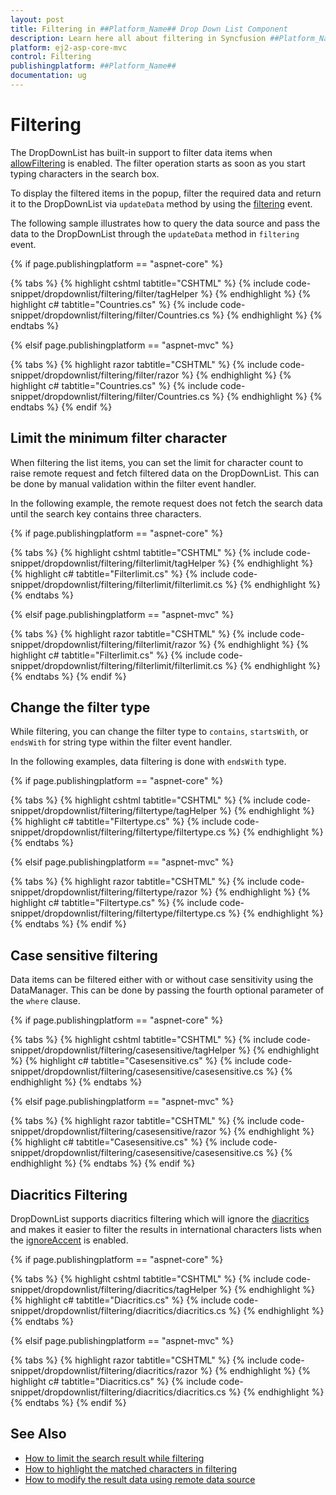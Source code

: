 ```yaml
---
layout: post
title: Filtering in ##Platform_Name## Drop Down List Component
description: Learn here all about filtering in Syncfusion ##Platform_Name## Drop Down List component of Syncfusion Essential JS 2 and more.
platform: ej2-asp-core-mvc
control: Filtering
publishingplatform: ##Platform_Name##
documentation: ug
---
```



# Filtering

The DropDownList has built-in support to filter data items when [allowFiltering](https://help.syncfusion.com/cr/cref_files/aspnetcore-js2/Syncfusion.EJ2~Syncfusion.EJ2.DropDowns.DropDownListBuilder~AllowFiltering.html) is enabled. The filter operation starts as soon as you start typing characters in the search box.

To display the filtered items in the popup, filter the required data and return it to the DropDownList via `updateData` method by using the [filtering](https://help.syncfusion.com/cr/cref_files/aspnetcore-js2/Syncfusion.EJ2~Syncfusion.EJ2.DropDowns.DropDownListBuilder~Filtering.html) event.

The following sample illustrates how to query the data source and pass the data to the DropDownList through the `updateData` method in `filtering` event.

{% if page.publishingplatform == "aspnet-core" %}

{% tabs %}
{% highlight cshtml tabtitle="CSHTML" %}
{% include code-snippet/dropdownlist/filtering/filter/tagHelper %}
{% endhighlight %}
{% highlight c# tabtitle="Countries.cs" %}
{% include code-snippet/dropdownlist/filtering/filter/Countries.cs %}
{% endhighlight %}
{% endtabs %}

{% elsif page.publishingplatform == "aspnet-mvc" %}

{% tabs %}
{% highlight razor tabtitle="CSHTML" %}
{% include code-snippet/dropdownlist/filtering/filter/razor %}
{% endhighlight %}
{% highlight c# tabtitle="Countries.cs" %}
{% include code-snippet/dropdownlist/filtering/filter/Countries.cs %}
{% endhighlight %}
{% endtabs %}
{% endif %}



## Limit the minimum filter character

When filtering the list items, you can set the limit for character count to raise remote request and fetch filtered data on the DropDownList. This can be done by manual validation within the filter event handler.

In the following example, the remote request does not fetch the search data until the search key contains three characters.

{% if page.publishingplatform == "aspnet-core" %}

{% tabs %}
{% highlight cshtml tabtitle="CSHTML" %}
{% include code-snippet/dropdownlist/filtering/filterlimit/tagHelper %}
{% endhighlight %}
{% highlight c# tabtitle="Filterlimit.cs" %}
{% include code-snippet/dropdownlist/filtering/filterlimit/filterlimit.cs %}
{% endhighlight %}
{% endtabs %}

{% elsif page.publishingplatform == "aspnet-mvc" %}

{% tabs %}
{% highlight razor tabtitle="CSHTML" %}
{% include code-snippet/dropdownlist/filtering/filterlimit/razor %}
{% endhighlight %}
{% highlight c# tabtitle="Filterlimit.cs" %}
{% include code-snippet/dropdownlist/filtering/filterlimit/filterlimit.cs %}
{% endhighlight %}
{% endtabs %}
{% endif %}



## Change the filter type

While filtering, you can change the filter type to `contains`, `startsWith`, or `endsWith` for string type within the filter event handler.

In the following examples, data filtering is done with `endsWith` type.

{% if page.publishingplatform == "aspnet-core" %}

{% tabs %}
{% highlight cshtml tabtitle="CSHTML" %}
{% include code-snippet/dropdownlist/filtering/filtertype/tagHelper %}
{% endhighlight %}
{% highlight c# tabtitle="Filtertype.cs" %}
{% include code-snippet/dropdownlist/filtering/filtertype/filtertype.cs %}
{% endhighlight %}
{% endtabs %}

{% elsif page.publishingplatform == "aspnet-mvc" %}

{% tabs %}
{% highlight razor tabtitle="CSHTML" %}
{% include code-snippet/dropdownlist/filtering/filtertype/razor %}
{% endhighlight %}
{% highlight c# tabtitle="Filtertype.cs" %}
{% include code-snippet/dropdownlist/filtering/filtertype/filtertype.cs %}
{% endhighlight %}
{% endtabs %}
{% endif %}



## Case sensitive filtering

Data items can be filtered either with or without case sensitivity using the DataManager. This can be done by passing the fourth optional parameter of the `where` clause.

{% if page.publishingplatform == "aspnet-core" %}

{% tabs %}
{% highlight cshtml tabtitle="CSHTML" %}
{% include code-snippet/dropdownlist/filtering/casesensitive/tagHelper %}
{% endhighlight %}
{% highlight c# tabtitle="Casesensitive.cs" %}
{% include code-snippet/dropdownlist/filtering/casesensitive/casesensitive.cs %}
{% endhighlight %}
{% endtabs %}

{% elsif page.publishingplatform == "aspnet-mvc" %}

{% tabs %}
{% highlight razor tabtitle="CSHTML" %}
{% include code-snippet/dropdownlist/filtering/casesensitive/razor %}
{% endhighlight %}
{% highlight c# tabtitle="Casesensitive.cs" %}
{% include code-snippet/dropdownlist/filtering/casesensitive/casesensitive.cs %}
{% endhighlight %}
{% endtabs %}
{% endif %}



## Diacritics Filtering

DropDownList supports diacritics filtering which will ignore the [diacritics](https://en.wikipedia.org/wiki/Diacritic) and makes it easier to filter the results in international characters lists when the [ignoreAccent](https://help.syncfusion.com/cr/cref_files/aspnetcore-js2/Syncfusion.EJ2~Syncfusion.EJ2.DropDowns.DropDownListBuilder~IgnoreAccent.html) is enabled.

{% if page.publishingplatform == "aspnet-core" %}

{% tabs %}
{% highlight cshtml tabtitle="CSHTML" %}
{% include code-snippet/dropdownlist/filtering/diacritics/tagHelper %}
{% endhighlight %}
{% highlight c# tabtitle="Diacritics.cs" %}
{% include code-snippet/dropdownlist/filtering/diacritics/diacritics.cs %}
{% endhighlight %}
{% endtabs %}

{% elsif page.publishingplatform == "aspnet-mvc" %}

{% tabs %}
{% highlight razor tabtitle="CSHTML" %}
{% include code-snippet/dropdownlist/filtering/diacritics/razor %}
{% endhighlight %}
{% highlight c# tabtitle="Diacritics.cs" %}
{% include code-snippet/dropdownlist/filtering/diacritics/diacritics.cs %}
{% endhighlight %}
{% endtabs %}
{% endif %}



## See Also

* [How to limit the search result while filtering](./how-to/search-on-filtering)
* [How to highlight the matched characters in filtering](./how-to/highlight-filtering)
* [How to modify the result data using remote data source](./how-to/modify-data)